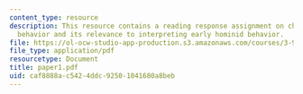 ```yaml
---
content_type: resource
description: This resource contains a reading response assignment on chimp and bonobo
  behavior and its relevance to interpreting early hominid behavior.
file: https://ol-ocw-studio-app-production.s3.amazonaws.com/courses/3-987-human-origins-and-evolution-spring-2006/caf8888ac5424ddc92501041680a8beb_paper1.pdf
file_type: application/pdf
resourcetype: Document
title: paper1.pdf
uid: caf8888a-c542-4ddc-9250-1041680a8beb
---
```

